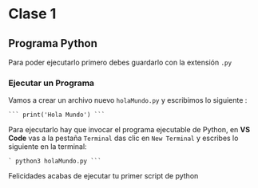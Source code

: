 # Clase 1
## Programa Python
Para poder ejecutarlo primero debes guardarlo con la extensión `.py` 
### Ejecutar un Programa
Vamos a crear un archivo nuevo `holaMundo.py` y escribimos lo siguiente :

    ``` print('Hola Mundo') ```

Para ejecutarlo hay que invocar el programa ejecutable de Python, en **VS Code** vas a la pestaña `Terminal` das clic en `New Terminal` y escribes lo siguiente en la terminal:

    ` python3 holaMundo.py ```

Felicidades acabas de ejecutar tu primer script de python 


